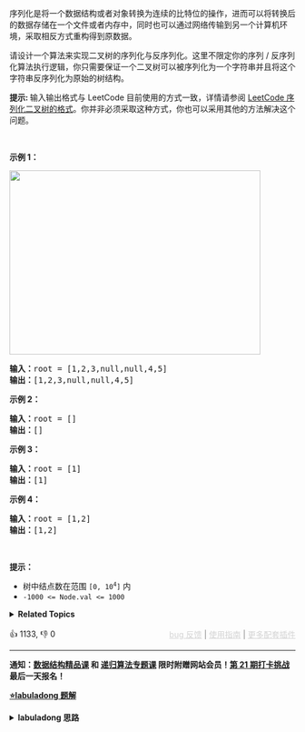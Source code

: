 <p>序列化是将一个数据结构或者对象转换为连续的比特位的操作，进而可以将转换后的数据存储在一个文件或者内存中，同时也可以通过网络传输到另一个计算机环境，采取相反方式重构得到原数据。</p>

<p>请设计一个算法来实现二叉树的序列化与反序列化。这里不限定你的序列 / 反序列化算法执行逻辑，你只需要保证一个二叉树可以被序列化为一个字符串并且将这个字符串反序列化为原始的树结构。</p>

<p><strong>提示: </strong>输入输出格式与 LeetCode 目前使用的方式一致，详情请参阅&nbsp;<a href="/faq/#binary-tree">LeetCode 序列化二叉树的格式</a>。你并非必须采取这种方式，你也可以采用其他的方法解决这个问题。</p>

<p>&nbsp;</p>

<p><strong>示例 1：</strong></p> 
<img alt="" src="https://assets.leetcode.com/uploads/2020/09/15/serdeser.jpg" style="width: 442px; height: 324px;" /> 
<pre>
<strong>输入：</strong>root = [1,2,3,null,null,4,5]
<strong>输出：</strong>[1,2,3,null,null,4,5]
</pre>

<p><strong>示例 2：</strong></p>

<pre>
<strong>输入：</strong>root = []
<strong>输出：</strong>[]
</pre>

<p><strong>示例 3：</strong></p>

<pre>
<strong>输入：</strong>root = [1]
<strong>输出：</strong>[1]
</pre>

<p><strong>示例 4：</strong></p>

<pre>
<strong>输入：</strong>root = [1,2]
<strong>输出：</strong>[1,2]
</pre>

<p>&nbsp;</p>

<p><strong>提示：</strong></p>

<ul> 
 <li>树中结点数在范围 <code>[0, 10<sup>4</sup>]</code> 内</li> 
 <li><code>-1000 &lt;= Node.val &lt;= 1000</code></li> 
</ul>

<details><summary><strong>Related Topics</strong></summary>树 | 深度优先搜索 | 广度优先搜索 | 设计 | 字符串 | 二叉树</details><br>

<div>👍 1133, 👎 0<span style='float: right;'><span style='color: gray;'><a href='https://github.com/labuladong/fucking-algorithm/discussions/939' target='_blank' style='color: lightgray;text-decoration: underline;'>bug 反馈</a> | <a href='https://labuladong.gitee.io/article/fname.html?fname=jb插件简介' target='_blank' style='color: lightgray;text-decoration: underline;'>使用指南</a> | <a href='https://labuladong.github.io/algo/images/others/%E5%85%A8%E5%AE%B6%E6%A1%B6.jpg' target='_blank' style='color: lightgray;text-decoration: underline;'>更多配套插件</a></span></span></div>

<div id="labuladong"><hr>

**通知：[数据结构精品课](https://aep.h5.xeknow.com/s/1XJHEO) 和 [递归算法专题课](https://aep.xet.tech/s/3YGcq3) 限时附赠网站会员！[第 21 期打卡挑战](https://opedk.xet.tech/s/4ptSo2) 最后一天报名！**



<p><strong><a href="https://labuladong.gitee.io/article/slug.html?slug=serialize-and-deserialize-binary-tree" target="_blank">⭐️labuladong 题解</a></strong></p>
<details><summary><strong>labuladong 思路</strong></summary>

## 基本思路

PS：这道题在[《算法小抄》](https://item.jd.com/12759911.html) 的第 247 页。

序列化问题其实就是遍历问题，你能遍历，顺手把遍历的结果转化成字符串的形式，不就是序列化了么？

这里我就简单说说用前序遍历的思路，前序遍历的特点是根节点在开头，然后接着左子树的前序遍历结果，然后接着右子树的前序遍历结果：

![](https://labuladong.github.io/pictures/二叉树序列化/1.jpeg)

所以如果按照前序遍历顺序进行序列化，反序列化的时候，就知道第一个元素是根节点的值，然后递归调用反序列化左右子树，接到根节点上即可，上述思路翻译成代码即可解决本题。

当然，这题也可以尝试使用二叉树的中序、后序、层序的遍历方式来做，具体可看详细题解。

**详细题解：[东哥带你刷二叉树（序列化篇）](https://labuladong.github.io/article/fname.html?fname=二叉树的序列化)**

**标签：[二叉树](https://mp.weixin.qq.com/mp/appmsgalbum?__biz=MzAxODQxMDM0Mw==&action=getalbum&album_id=2121994699837177859)，[数据结构](https://mp.weixin.qq.com/mp/appmsgalbum?__biz=MzAxODQxMDM0Mw==&action=getalbum&album_id=1318892385270808576)，递归**

## 解法代码

提示：🟢 标记的是我写的解法代码，🤖 标记的是 chatGPT 翻译的多语言解法代码。如有错误，可以 [点这里](https://github.com/labuladong/fucking-algorithm/issues/1113) 反馈和修正。

<div class="tab-panel"><div class="tab-nav">
<button data-tab-item="cpp" class="tab-nav-button btn " data-tab-group="default" onclick="switchTab(this)">cpp🤖</button>

<button data-tab-item="python" class="tab-nav-button btn " data-tab-group="default" onclick="switchTab(this)">python🤖</button>

<button data-tab-item="java" class="tab-nav-button btn active" data-tab-group="default" onclick="switchTab(this)">java🟢</button>

<button data-tab-item="go" class="tab-nav-button btn " data-tab-group="default" onclick="switchTab(this)">go🤖</button>

<button data-tab-item="javascript" class="tab-nav-button btn " data-tab-group="default" onclick="switchTab(this)">javascript🤖</button>
</div><div class="tab-content">
<div data-tab-item="cpp" class="tab-item " data-tab-group="default"><div class="highlight">

```cpp
// 注意：cpp 代码由 chatGPT🤖 根据我的 java 代码翻译，旨在帮助不同背景的读者理解算法逻辑。
// 本代码还未经过力扣测试，仅供参考，如有疑惑，可以参照我写的 java 代码对比查看。

class Codec {
public:
    string SEP = ",";
    string NULL_STR = "#";

    /* 主函数，将二叉树序列化为字符串 */
    string serialize(TreeNode* root) {
        if(!root) return string(NULL_STR) + SEP;
        /* 前序遍历位置 */
        string res = to_string(root->val) + SEP;
        /******************/
        res += serialize(root->left);
        res += serialize(root->right);
        return res;
    }

    /* 主函数，将字符串反序列化为二叉树结构 */
    TreeNode* deserialize(string data) {
        LinkedList<string> nodes;
        string cur = "";
        for(char &c: data) {
            if(c == SEP) {
                nodes.push_back(cur);
                cur = "";
            } else cur += c;
        }
        return deserialize(nodes);
    }

    /* 辅助函数，通过 nodes 列表构造二叉树 */
    TreeNode* deserialize(LinkedList<string> &nodes) {
        if(nodes.empty()) return NULL_STRptr;

        /* 前序遍历位置 */
        string first = nodes.front(); nodes.pop_front();
        if(first == NULL_STR) return NULL_STRptr;
        TreeNode* root = new TreeNode(stoi(first));
        /******************/

        root->left = deserialize(nodes);
        root->right = deserialize(nodes);

        return root;
    }
};
```

</div></div>

<div data-tab-item="python" class="tab-item " data-tab-group="default"><div class="highlight">

```python
# 注意：python 代码由 chatGPT🤖 根据我的 java 代码翻译，旨在帮助不同背景的读者理解算法逻辑。
# 本代码还未经过力扣测试，仅供参考，如有疑惑，可以参照我写的 java 代码对比查看。

class Codec:
    def __init__(self):
        self.SEP = ','
        self.NULL = '#'

    # 将二叉树序列化为字符串
    def serialize(self, root: TreeNode) -> str:
        sb = []
        self._serialize(root, sb)
        return ''.join(sb)

    # 将二叉树存入列表
    def _serialize(self, root, sb):
        if not root:
            sb.append(self.NULL).append(self.SEP)
            return 

        # 前序遍历位置
        sb.append(str(root.val)).append(self.SEP)

        self._serialize(root.left, sb)
        self._serialize(root.right, sb)

    # 将字符串反序列化为二叉树结构
    def deserialize(self, data: str) -> TreeNode:
        # 将字符串转化成列表
        nodes = data.split(self.SEP)
        return self._deserialize(nodes)

    # 通过 nodes 列表构造二叉树
    def _deserialize(self, nodes):
        if not nodes:
            return None

        # 前序遍历位置
        val = nodes.pop(0)
        if val == self.NULL:
            return None
        root = TreeNode(int(val))

        root.left = self._deserialize(nodes)
        root.right = self._deserialize(nodes)

        return root
```

</div></div>

<div data-tab-item="java" class="tab-item active" data-tab-group="default"><div class="highlight">

```java
public class Codec {
    String SEP = ",";
    String NULL = "#";

    /* 主函数，将二叉树序列化为字符串 */
    public String serialize(TreeNode root) {
        StringBuilder sb = new StringBuilder();
        serialize(root, sb);
        return sb.toString();
    }

    /* 辅助函数，将二叉树存入 StringBuilder */
    void serialize(TreeNode root, StringBuilder sb) {
        if (root == null) {
            sb.append(NULL).append(SEP);
            return;
        }

        /******前序遍历位置******/
        sb.append(root.val).append(SEP);
        /***********************/

        serialize(root.left, sb);
        serialize(root.right, sb);
    }

    /* 主函数，将字符串反序列化为二叉树结构 */
    public TreeNode deserialize(String data) {
        // 将字符串转化成列表
        LinkedList<String> nodes = new LinkedList<>();
        for (String s : data.split(SEP)) {
            nodes.addLast(s);
        }
        return deserialize(nodes);
    }

    /* 辅助函数，通过 nodes 列表构造二叉树 */
    TreeNode deserialize(LinkedList<String> nodes) {
        if (nodes.isEmpty()) return null;

        /******前序遍历位置******/
        // 列表最左侧就是根节点
        String first = nodes.removeFirst();
        if (first.equals(NULL)) return null;
        TreeNode root = new TreeNode(Integer.parseInt(first));
        /***********************/

        root.left = deserialize(nodes);
        root.right = deserialize(nodes);

        return root;
    }
}
```

</div></div>

<div data-tab-item="go" class="tab-item " data-tab-group="default"><div class="highlight">

```go
// 注意：go 代码由 chatGPT🤖 根据我的 java 代码翻译，旨在帮助不同背景的读者理解算法逻辑。
// 本代码还未经过力扣测试，仅供参考，如有疑惑，可以参照我写的 java 代码对比查看。

import (
    "strconv"
    "strings"
)


type Codec struct {
    SEP  string
    NULL string
}

func Constructor() Codec {
    return Codec{
        SEP:  ",",
        NULL: "#",
    }
}

/* 辅助函数，将二叉树存入 StringBuilder */
func (this *Codec) serialize(root *TreeNode, sb *strings.Builder) {
    if root == nil {
        sb.WriteString(this.NULL)
        sb.WriteString(this.SEP)
        return
    }

    /******前序遍历位置******/
    sb.WriteString(strconv.Itoa(root.Val))
    sb.WriteString(this.SEP)
    /***********************/

    this.serialize(root.Left, sb)
    this.serialize(root.Right, sb)
}

/* 主函数，将二叉树序列化为字符串 */
func (this *Codec) serializeTree(root *TreeNode) string {
    sb := &strings.Builder{}
    this.serialize(root, sb)
    return sb.String()
}

/* 辅助函数，通过 nodes 列表构造二叉树 */
func (this *Codec) deserialize(nodes *[]string) *TreeNode {
    if len(*nodes) == 0 {
        return nil
    }

    /******前序遍历位置******/
    // 列表最左侧就是根节点
    first := (*nodes)[0]
    *nodes = (*nodes)[1:]
    if first == this.NULL {
        return nil
    }
    root := &TreeNode{
        Val: atoi(first),
    }
    /***********************/

    root.Left = this.deserialize(nodes)
    root.Right = this.deserialize(nodes)

    return root
}

/* 主函数，将字符串反序列化为二叉树结构 */
func (this *Codec) deserializeTree(data string) *TreeNode {
    // 将字符串转化成列表
    nodes := strings.Split(data, this.SEP)
    return this.deserialize(&nodes)
}

func atoi(s string) int {
    n, _ := strconv.Atoi(s)
    return n
}
```

</div></div>

<div data-tab-item="javascript" class="tab-item " data-tab-group="default"><div class="highlight">

```javascript
// 注意：javascript 代码由 chatGPT🤖 根据我的 java 代码翻译，旨在帮助不同背景的读者理解算法逻辑。
// 本代码还未经过力扣测试，仅供参考，如有疑惑，可以参照我写的 java 代码对比查看。

/**
 * @constructor
 */
var Codec = function() {
    // 用于连接节点字符串的分隔符
    this.SEP = ",";
    // 空节点的表示
    this.NULL = "#";
};

/**
 * Encodes a tree to a single string.
 *
 * @param {TreeNode} root
 * @return {string}
 */
Codec.prototype.serialize = function(root) {
    var sb = [];
    this.serializeHelper(root, sb);
    return sb.join("");
};

/**
 * 将字符串反序列化为二叉树结构
 * Decodes your encoded data to tree.
 *
 * @param {string} data
 * @return {TreeNode}
 */
Codec.prototype.deserialize = function(data) {
    // 将字符串转化成列表
    var nodes = data.split(this.SEP);
    return this.deserializeHelper(nodes);
};

Codec.prototype.serializeHelper = function(root, sb) {
    if (root === null) {
        sb.push(this.NULL, this.SEP);
        return;
    }
    // 前序遍历位置
    sb.push(root.val, this.SEP);
    this.serializeHelper(root.left, sb);
    this.serializeHelper(root.right, sb);
};

Codec.prototype.deserializeHelper = function(nodes) {
    if (nodes.length === 0) return null;
    // 前序遍历位置：列表最左侧就是根节点
    var val = nodes.shift();
    if (val === this.NULL) return null;
    var root = new TreeNode(parseInt(val));
    root.left = this.deserializeHelper(nodes);
    root.right = this.deserializeHelper(nodes);
    return root;
};
```

</div></div>
</div></div>

**类似题目**：
  - [449. 序列化和反序列化二叉搜索树 🟠](/problems/serialize-and-deserialize-bst)
  - [剑指 Offer 37. 序列化二叉树 🔴](/problems/xu-lie-hua-er-cha-shu-lcof)
  - [剑指 Offer II 048. 序列化与反序列化二叉树 🔴](/problems/h54YBf)

</details>
</div>




